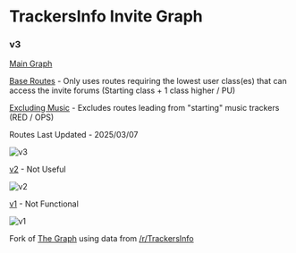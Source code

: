 # TrackersInfo Invite Graph

### v3

[Main Graph](https://forkedritz.github.io/Recruitments/Graphs/v3)

[Base Routes](https://forkedritz.github.io/Recruitments/Graphs/v3/Base%20Routes/) - Only uses routes requiring the lowest user class(es) that can access the invite forums (Starting class + 1 class higher / PU)

[Excluding Music](https://forkedritz.github.io/Recruitments/Graphs/v3/Excluding%20Music/) - Excludes routes leading from "starting" music trackers (RED / OPS)

Routes Last Updated - 2025/03/07

![v3](https://github.com/user-attachments/assets/e56aca9a-45a0-43ef-8c27-66c104de3fcf)

[v2](https://forkedritz.github.io/Recruitments/Graphs/v2) - Not Useful

![v2](https://github.com/user-attachments/assets/37d675db-d84d-432f-a7d4-b37c374445ed)

[v1](https://forkedritz.github.io/Recruitments/Graphs/v1) - Not Functional

![v1](https://github.com/user-attachments/assets/cb8e086d-43c3-4782-b961-e997eedb2044)

Fork of [The Graph](https://inviteroute.github.io/graph/) using data from [/r/TrackersInfo](https://old.reddit.com/r/TrackersInfo/wiki/official_recruitments)
